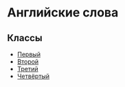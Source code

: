 # Английские слова

## Классы
* [Первый](./#1)
* [Второй](./#1)
* [Третий](./#1)
* [Четвёртый](./#1)